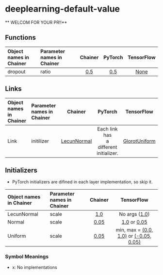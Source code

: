 # deeplearning-default-value
** WELCOM FOR YOUR PR!!**

## Functions

| Object names in Chainer | Parameter names in Chainer | Chainer     | PyTorch     | TensorFlow     |
|:----------------------- |:---------------------------|:-----------:|:-----------:|:--------------:|
| dropout | ratio | [0.5](https://docs.chainer.org/en/stable/reference/generated/chainer.functions.dropout.html)| [0.5](https://pytorch.org/docs/stable/nn.html?highlight=dropou#torch.nn.functional.dropout)| [None](https://www.tensorflow.org/api_docs/python/tf/nn/dropout)|

## Links

| Object names in Chainer | Parameter names in Chainer | Chainer     | PyTorch     | TensorFlow     |
|:----------------------- |:---------------------------|:-----------:|:-----------:|:--------------:|
|Link  | initilizer | [LecunNormal](https://docs.chainer.org/en/stable/reference/initializers.html#weight-initializers)| Each link has <br> a different <br> initializer.| [GlorotUniform](https://www.tensorflow.org/api_docs/python/tf/get_variable)|

## Initializers
- PyTorch initializers are difined in each layer implementation, so skip it.

| Object names in Chainer | Parameter names in Chainer | Chainer     | TensorFlow     |
|:----------------------- |:---------------------------|:-----------:|:--------------:|
| LecunNormal | scale | [1.0](https://docs.chainer.org/en/stable/reference/generated/chainer.initializers.LeCunNormal.html#chainer.initializers.LeCunNormal)| No args ([1.0](https://www.tensorflow.org/api_docs/python/tf/keras/initializers/lecun_normal))|
| Normal | scale | [0.05](https://docs.chainer.org/en/stable/reference/generated/chainer.initializers.LeCunNormal.html#chainer.initializers.Normal)| [1.0](https://www.tensorflow.org/api_docs/python/tf/initializers/random_normal) or [0.05](https://www.tensorflow.org/api_docs/python/tf/keras/initializers/RandomNormal)|
| Uniform | scale | [0.05](https://docs.chainer.org/en/stable/reference/generated/chainer.initializers.LeCunNormal.html#chainer.initializers.Uniform)|min, max = [(0.0, 1.0)](https://www.tensorflow.org/api_docs/python/tf/initializers/random_uniform) or [(-0.05, 0.05)](https://www.tensorflow.org/api_docs/python/tf/keras/initializers/RandomUniform)|

### Symbol Meanings
- x: No implementations
